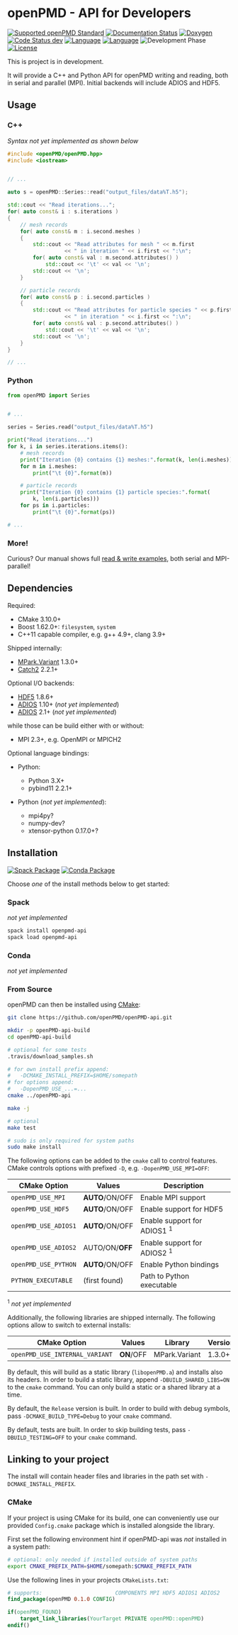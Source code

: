 openPMD - API for Developers
============================

[![Supported openPMD Standard](https://img.shields.io/badge/openPMD-1.0.0--1.1.0-blue.svg)](https://github.com/openPMD/openPMD-standard/releases)
[![Documentation Status](https://readthedocs.org/projects/openpmd-api/badge/?version=latest)](http://openpmd-api.readthedocs.io/en/latest/?badge=latest)
[![Doxygen](https://img.shields.io/badge/API-Doxygen-blue.svg)](http://www.openpmd.org/openPMD-api)
[![Code Status dev](https://img.shields.io/travis/openPMD/openPMD-api/dev.svg?label=dev)](https://travis-ci.org/openPMD/openPMD-api/branches)
[![Language](https://img.shields.io/badge/language-C%2B%2B11-orange.svg)](https://isocpp.org/)
[![Language](https://img.shields.io/badge/language-Python3-orange.svg)](https://www.python.org/)
![Development Phase](https://img.shields.io/badge/phase-unstable-yellow.svg)
[![License](https://img.shields.io/badge/license-LGPLv3-blue.svg)](https://www.gnu.org/licenses/lgpl-3.0.html)

This is project is in development.

It will provide a C++ and Python API for openPMD writing and reading, both in serial and parallel (MPI).
Initial backends will include ADIOS and HDF5.

## Usage

### C++

*Syntax not yet implemented as shown below*

```cpp
#include <openPMD/openPMD.hpp>
#include <iostream>


// ...

auto s = openPMD::Series::read("output_files/data%T.h5");

std::cout << "Read iterations...";
for( auto const& i : s.iterations )
{
    // mesh records
    for( auto const& m : i.second.meshes )
    {
        std::cout << "Read attributes for mesh " << m.first
                  << " in iteration " << i.first << ":\n";
        for( auto const& val : m.second.attributes() )
            std::cout << '\t' << val << '\n';
        std::cout << '\n';
    }

    // particle records
    for( auto const& p : i.second.particles )
    {
        std::cout << "Read attributes for particle species " << p.first
                  << " in iteration " << i.first << ":\n";
        for( auto const& val : p.second.attributes() )
            std::cout << '\t' << val << '\n';
        std::cout << '\n';
    }
}

// ...
```

### Python

```python
from openPMD import Series


# ...

series = Series.read("output_files/data%T.h5")

print("Read iterations...")
for k, i in series.iterations.items():
    # mesh records
    print("Iteration {0} contains {1} meshes:".format(k, len(i.meshes)))
    for m in i.meshes:
        print("\t {0}".format(m))

    # particle records
    print("Iteration {0} contains {1} particle species:".format(
        k, len(i.particles)))
    for ps in i.particles:
        print("\t {0}".format(ps))

# ...
```

### More!

Curious?
Our manual shows full [read & write examples](https://openpmd-api.readthedocs.io/en/latest/usage/firststeps.html), both serial and MPI-parallel!

## Dependencies

Required:
* CMake 3.10.0+
* Boost 1.62.0+: `filesystem`, `system`
* C++11 capable compiler, e.g. g++ 4.9+, clang 3.9+

Shipped internally:
* [MPark.Variant](https://github.com/mpark/variant) 1.3.0+
* [Catch2](https://github.com/catchorg/Catch2) 2.2.1+

Optional I/O backends:
* [HDF5](https://support.hdfgroup.org/HDF5) 1.8.6+
* [ADIOS](https://www.olcf.ornl.gov/center-projects/adios) 1.10+ (*not yet implemented*)
* [ADIOS](https://github.com/ornladios/ADIOS2) 2.1+ (*not yet implemented*)

while those can be build either with or without:
* MPI 2.3+, e.g. OpenMPI or MPICH2

Optional language bindings:
* Python:
  * Python 3.X+
  * pybind11 2.2.1+

* Python (*not yet implemented*):
  * mpi4py?
  * numpy-dev?
  * xtensor-python 0.17.0+?

## Installation

[![Spack Package](https://img.shields.io/badge/spack.io-notyet-yellow.svg)](https://spack.io)
[![Conda Package](https://img.shields.io/badge/conda.io-notyet-yellow.svg)](https://conda.io)

Choose *one* of the install methods below to get started:

### Spack

*not yet implemented*

```bash
spack install openpmd-api
spack load openpmd-api
```

### Conda

*not yet implemented*

### From Source

openPMD can then be installed using [CMake](http://cmake.org/):

```bash
git clone https://github.com/openPMD/openPMD-api.git

mkdir -p openPMD-api-build
cd openPMD-api-build

# optional for some tests
.travis/download_samples.sh

# for own install prefix append:
#   -DCMAKE_INSTALL_PREFIX=$HOME/somepath
# for options append:
#   -DopenPMD_USE_...=...
cmake ../openPMD-api

make -j

# optional
make test

# sudo is only required for system paths
sudo make install
```

The following options can be added to the `cmake` call to control features.
CMake controls options with prefixed `-D`, e.g. `-DopenPMD_USE_MPI=OFF`:

| CMake Option         | Values           | Description                            |
|----------------------|------------------|----------------------------------------|
| `openPMD_USE_MPI`    | **AUTO**/ON/OFF  | Enable MPI support                     |
| `openPMD_USE_HDF5`   | **AUTO**/ON/OFF  | Enable support for HDF5                |
| `openPMD_USE_ADIOS1` | **AUTO**/ON/OFF  | Enable support for ADIOS1 <sup>1</sup> |
| `openPMD_USE_ADIOS2` | AUTO/ON/**OFF**  | Enable support for ADIOS2 <sup>1</sup> |
| `openPMD_USE_PYTHON` | **AUTO**/ON/OFF  | Enable Python bindings                 |
| `PYTHON_EXECUTABLE`  | (first found)    | Path to Python executable              |

<sup>1</sup> *not yet implemented*

Additionally, the following libraries are shipped internally.
The following options allow to switch to external installs:

| CMake Option                   | Values     | Library       | Version |
|--------------------------------|------------|---------------|---------|
| `openPMD_USE_INTERNAL_VARIANT` | **ON**/OFF | MPark.Variant |  1.3.0+ |

By default, this will build as a static library (`libopenPMD.a`) and installs also its headers.
In order to build a static library, append `-DBUILD_SHARED_LIBS=ON` to the `cmake` command.
You can only build a static or a shared library at a time.

By default, the `Release` version is built.
In order to build with debug symbols, pass `-DCMAKE_BUILD_TYPE=Debug` to your `cmake` command.

By default, tests are built.
In order to skip building tests, pass `-DBUILD_TESTING=OFF` to your `cmake` command.

## Linking to your project

The install will contain header files and libraries in the path set with `-DCMAKE_INSTALL_PREFIX`.

### CMake

If your project is using CMake for its build, one can conveniently use our provided `Config.cmake` package which is installed alongside the library.

First set the following environment hint if openPMD-api was *not* installed in a system path:

```bash
# optional: only needed if installed outside of system paths
export CMAKE_PREFIX_PATH=$HOME/somepath:$CMAKE_PREFIX_PATH
```

Use the following lines in your projects `CMakeLists.txt`:
```cmake
# supports:                       COMPONENTS MPI HDF5 ADIOS1 ADIOS2
find_package(openPMD 0.1.0 CONFIG)

if(openPMD_FOUND)
    target_link_libraries(YourTarget PRIVATE openPMD::openPMD)
endif()
```

